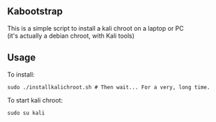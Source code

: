 ## Kabootstrap
This is a simple script to install a kali chroot on a laptop or PC  
(it's actually a debian chroot, with Kali tools)  

## Usage
To install:
```
sudo ./installkalichroot.sh # Then wait... For a very, long time.
```
To start kali chroot:
```
sudo su kali
```
